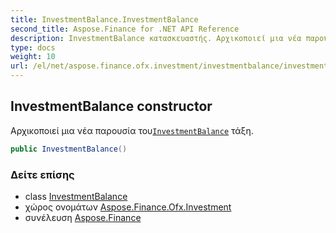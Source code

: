 ```yaml
---
title: InvestmentBalance.InvestmentBalance
second_title: Aspose.Finance for .NET API Reference
description: InvestmentBalance κατασκευαστής. Αρχικοποιεί μια νέα παρουσία τουInvestmentBalance τάξη.
type: docs
weight: 10
url: /el/net/aspose.finance.ofx.investment/investmentbalance/investmentbalance/
---
```

## InvestmentBalance constructor

Αρχικοποιεί μια νέα παρουσία του[`InvestmentBalance`](../) τάξη.

```csharp
public InvestmentBalance()
```

### Δείτε επίσης

* class [InvestmentBalance](../)
* χώρος ονομάτων [Aspose.Finance.Ofx.Investment](../../investmentbalance/)
* συνέλευση [Aspose.Finance](../../../)


